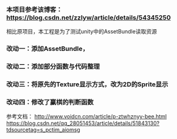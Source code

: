 ### 本项目参考该博客：https://blog.csdn.net/zzlyw/article/details/54345250
相比原项目，本工程是为了测试unity中的AssetBundle读取资源
### 改动一：添加AssetBundle，
### 改动二：添加部分函数与代码整理
### 改动三：将原先的Texture显示方式，改为2D的Sprite显示
### 改动四：修改了赢棋的判断函数
参考文档：
http://www.voidcn.com/article/p-ztwhznyy-bee.html
https://blog.csdn.net/qq_28051453/article/details/51843130?tdsourcetag=s_pctim_aiomsg
